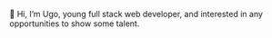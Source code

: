 👋 Hi, I’m Ugo, young full stack web developer, and interested in any opportunities to show some talent.

<!---
SuperHomme/SuperHomme is a ✨ special ✨ repository because its `README.md` (this file) appears on your GitHub profile.
You can click the Preview link to take a look at your changes.
--->
